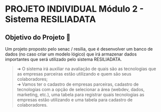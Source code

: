 # PROJETO INDIVIDUAL Módulo 2 - Sistema RESILIADATA

## Objetivo do Projeto :dart:
Um projeto proposto pelo senac / resilia, que é desenvolver um banco de dados (no caso criar um modelo lógico) que irá armazenar dados importantes que será utilizado pelo sistema RESILIADATA. <br>
> ➔ O sistema irá auxiliar na avaliação de quais são as tecnologias que as empresas parceiras estão utilizando e quem são seus colaboradores; <br>
> ➔ Vamos ter o cadastro de empresas parceiras, cadastro de tecnologias com a opção de selecionar a área (webdev, dados, marketing, etc.), uma tabela para registrar quais
tecnologias as empresas estão utilizando e uma tabela para cadastro de colaboradores.

